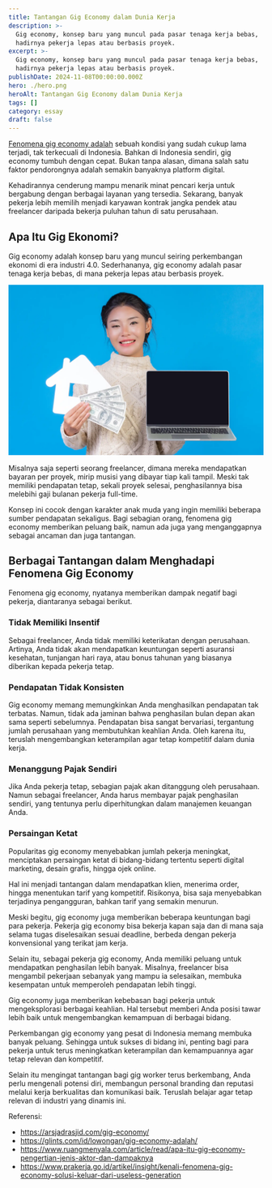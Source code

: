 ```yaml
---
title: Tantangan Gig Economy dalam Dunia Kerja
description: >-
  Gig economy, konsep baru yang muncul pada pasar tenaga kerja bebas,
  hadirnya pekerja lepas atau berbasis proyek.
excerpt: >-
  Gig economy, konsep baru yang muncul pada pasar tenaga kerja bebas,
  hadirnya pekerja lepas atau berbasis proyek.
publishDate: 2024-11-08T00:00:00.000Z
hero: ./hero.png
heroAlt: Tantangan Gig Economy dalam Dunia Kerja
tags: []
category: essay
draft: false
---
```


<a href="https://arsjadrasjid.com/gig-economy/">Fenomena gig economy adalah</a> sebuah kondisi yang sudah cukup lama terjadi, tak terkecuali di Indonesia. Bahkan di Indonesia sendiri, gig economy tumbuh dengan cepat. Bukan tanpa alasan, dimana salah satu faktor pendorongnya adalah semakin banyaknya platform digital.

Kehadirannya cenderung mampu menarik minat pencari kerja untuk bergabung dengan berbagai layanan yang tersedia. Sekarang, banyak pekerja lebih memilih menjadi karyawan kontrak jangka pendek atau freelancer daripada bekerja puluhan tahun di satu perusahaan.

## Apa Itu Gig Ekonomi?

Gig economy adalah konsep baru yang muncul seiring perkembangan ekonomi di era industri 4.0. Sederhananya, gig economy adalah pasar tenaga kerja bebas, di mana pekerja lepas atau berbasis proyek.

![](./images/gig-economy-dalam-dunia-kerja.webp 'Source: https://www.freepik.com/free-photo/beautiful-women-wearing-new-long-sleeved-white-carpet-holding-notebook-house-dollar-banknote-symbols-blue-trading_5601781.htm')

Misalnya saja seperti seorang freelancer, dimana mereka mendapatkan bayaran per proyek, mirip musisi yang dibayar tiap kali tampil. Meski tak memiliki pendapatan tetap, sekali proyek selesai, penghasilannya bisa melebihi gaji bulanan pekerja full-time.

Konsep ini cocok dengan karakter anak muda yang ingin memiliki beberapa sumber pendapatan sekaligus. Bagi sebagian orang, fenomena gig economy memberikan peluang baik, namun ada juga yang menganggapnya sebagai ancaman dan juga tantangan.

## Berbagai Tantangan dalam Menghadapi Fenomena Gig Economy

Fenomena gig economy, nyatanya memberikan dampak negatif bagi pekerja, diantaranya sebagai berikut.

### Tidak Memiliki Insentif

Sebagai freelancer, Anda tidak memiliki keterikatan dengan perusahaan. Artinya, Anda tidak akan mendapatkan keuntungan seperti asuransi kesehatan, tunjangan hari raya, atau bonus tahunan yang biasanya diberikan kepada pekerja tetap.

### Pendapatan Tidak Konsisten

Gig economy memang memungkinkan Anda menghasilkan pendapatan tak terbatas. Namun, tidak ada jaminan bahwa penghasilan bulan depan akan sama seperti sebelumnya. Pendapatan bisa sangat bervariasi, tergantung jumlah perusahaan yang membutuhkan keahlian Anda. Oleh karena itu, teruslah mengembangkan keterampilan agar tetap kompetitif dalam dunia kerja.

### Menanggung Pajak Sendiri

Jika Anda pekerja tetap, sebagian pajak akan ditanggung oleh perusahaan. Namun sebagai freelancer, Anda harus membayar pajak penghasilan sendiri, yang tentunya perlu diperhitungkan dalam manajemen keuangan Anda.

### Persaingan Ketat

Popularitas gig economy menyebabkan jumlah pekerja meningkat, menciptakan persaingan ketat di bidang-bidang tertentu seperti digital marketing, desain grafis, hingga ojek online.

Hal ini menjadi tantangan dalam mendapatkan klien, menerima order, hingga menentukan tarif yang kompetitif. Risikonya, bisa saja menyebabkan terjadinya pengangguran, bahkan tarif yang semakin menurun.

Meski begitu, gig economy juga memberikan beberapa keuntungan bagi para pekerja. Pekerja gig economy bisa bekerja kapan saja dan di mana saja selama tugas diselesaikan sesuai deadline, berbeda dengan pekerja konvensional yang terikat jam kerja.

Selain itu, sebagai pekerja gig economy, Anda memiliki peluang untuk mendapatkan penghasilan lebih banyak. Misalnya, freelancer bisa mengambil pekerjaan sebanyak yang mampu ia selesaikan, membuka kesempatan untuk memperoleh pendapatan lebih tinggi.

Gig economy juga memberikan kebebasan bagi pekerja untuk mengeksplorasi berbagai keahlian. Hal tersebut memberi Anda posisi tawar lebih baik untuk mengembangkan kemampuan di berbagai bidang.

Perkembangan gig economy yang pesat di Indonesia memang membuka banyak peluang. Sehingga untuk sukses di bidang ini, penting bagi para pekerja untuk terus meningkatkan keterampilan dan kemampuannya agar tetap relevan dan kompetitif.

Selain itu mengingat tantangan bagi gig worker terus berkembang, Anda perlu mengenali potensi diri, membangun personal branding dan reputasi melalui kerja berkualitas dan komunikasi baik. Teruslah belajar agar tetap relevan di industri yang dinamis ini.

Referensi:
- https://arsjadrasjid.com/gig-economy/  
- https://glints.com/id/lowongan/gig-economy-adalah/  
- https://www.ruangmenyala.com/article/read/apa-itu-gig-economy-pengertian-jenis-aktor-dan-dampaknya  
- https://www.prakerja.go.id/artikel/insight/kenali-fenomena-gig-economy-solusi-keluar-dari-useless-generation